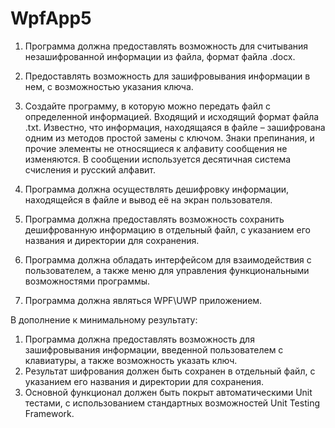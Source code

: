 # WpfApp5
1) Программа должна предоставлять возможность для считывания
незашифрованной информации из файла, формат файла .docx.


2) Предоставлять возможность для зашифровывания информации в нем,
с возможностью указания ключа.

1) Создайте программу, в которую можно передать файл с определенной
информацией. Входящий и исходящий формат файла .txt. Известно, что
информация, находящаяся в файле – зашифрована одним из методов простой
замены с ключом. Знаки препинания, и прочие элементы не относящиеся к
алфавиту сообщения не изменяются. В сообщении используется десятичная
система счисления и русский алфавит.


2) Программа должна осуществлять дешифровку информации,
находящейся в файле и вывод её на экран пользователя.


3) Программа должна предоставлять возможность сохранить
дешифрованную информацию в отдельный файл, с указанием его названия и
директории для сохранения.


4) Программа должна обладать интерфейсом для взаимодействия с
пользователем, а также меню для управления функциональными
возможностями программы.


5) Программа должна являться WPF\UWP приложением.




В дополнение к минимальному результату:
1) Программа должна предоставлять возможность для зашифровывания
информации, введенной пользователем с клавиатуры, а также возможность
указать ключ.
2) Результат шифрования должен быть сохранен в отдельный файл, с
указанием его названия и директории для сохранения.
3) Основной функционал должен быть покрыт автоматическими Unit
тестами, с использованием стандартных возможностей Unit Testing
Framework.
